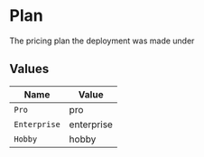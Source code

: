 # Plan

The pricing plan the deployment was made under


## Values

| Name         | Value        |
| ------------ | ------------ |
| `Pro`        | pro          |
| `Enterprise` | enterprise   |
| `Hobby`      | hobby        |
